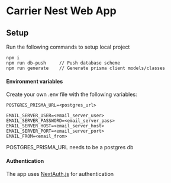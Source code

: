 # Carrier Nest Web App

## Setup

Run the following commands to setup local project

```
npm i
npm run db-push     // Push database scheme
npm run generate    // Generate prisma client models/classes
```

#### Environment variables

Create your own .env file with the following variables:

```
POSTGRES_PRISMA_URL=<postgres_url>

EMAIL_SERVER_USER=<email_server_user>
EMAIL_SERVER_PASSWORD=<email_server_pass>
EMAIL_SERVER_HOST=<email_server_host>
EMAIL_SERVER_PORT=<email_server_port>
EMAIL_FROM=<email_from>
```

POSTGRES_PRISMA_URL needs to be a postgres db

#### Authentication

The app uses [NextAuth.js](https://next-auth.js.org) for authentication

